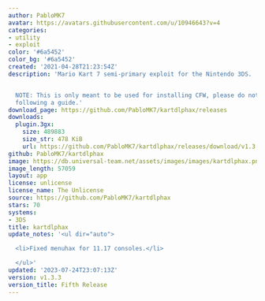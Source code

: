 ```yaml
---
author: PabloMK7
avatar: https://avatars.githubusercontent.com/u/10946643?v=4
categories:
- utility
- exploit
color: '#6a5452'
color_bg: '#6a5452'
created: '2021-04-28T21:23:54Z'
description: 'Mario Kart 7 semi-primary exploit for the Nintendo 3DS.


  NOTE: This is only meant to be used for installing CFW, please do not use unless
  following a guide.'
download_page: https://github.com/PabloMK7/kartdlphax/releases
downloads:
  plugin.3gx:
    size: 489883
    size_str: 478 KiB
    url: https://github.com/PabloMK7/kartdlphax/releases/download/v1.3.3/plugin.3gx
github: PabloMK7/kartdlphax
image: https://db.universal-team.net/assets/images/images/kartdlphax.png
image_length: 57059
layout: app
license: unlicense
license_name: The Unlicense
source: https://github.com/PabloMK7/kartdlphax
stars: 70
systems:
- 3DS
title: kartdlphax
update_notes: '<ul dir="auto">

  <li>Fixed menuhax for 11.17 consoles.</li>

  </ul>'
updated: '2023-07-24T23:07:13Z'
version: v1.3.3
version_title: Fifth Release
---
```

